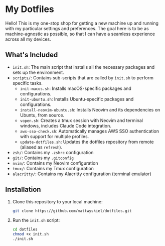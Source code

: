 # My Dotfiles

Hello! This is my one-stop shop for getting a new machine up and running with my particular settings and preferences.
The goal here is to be as machine-agnostic as possible, so that I can have a seamless experience across all my devices.

## What's Included
- `init.sh`: The main script that installs all the necessary packages and sets up the environment.
- `scripts/`: Contains sub-scripts that are called by `init.sh` to perform specific tasks.
    - `init-macos.sh`: Installs macOS-specific packages and configurations.
    - `init-ubuntu.sh`: Installs Ubuntu-specific packages and configurations.
    - `install-neovim-ubuntu.sh`: Installs Neovim and its dependencies on Ubuntu, from source.
    - `vopen.sh`: Creates a tmux session with Neovim and terminal windows, includes Claude Code integration.
    - `aws-sso-check.sh`: Automatically manages AWS SSO authentication with support for multiple profiles.
    - `update-dotfiles.sh`: Updates the dotfiles repository from remote (aliased as `refresh`).
- `zsh/`: Contains my `.zshrc` configuration
- `git/`: Contains my `.gitconfig`
- `nvim/`: Contains my Neovim configuration
- `tmux/`: Contains my Tmux configuration
- `alacritty/`: Contains my Alacritty configuration (terminal emulator)

## Installation
1. Clone this repository to your local machine:
    ```bash
    git clone https://github.com/mattwyskiel/dotfiles.git
    ```
2. Run the `init.sh` script:
    ```bash
    cd dotfiles
    chmod +x init.sh
    ./init.sh
    ```
